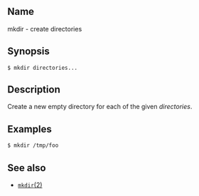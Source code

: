 ## Name

mkdir - create directories

## Synopsis

```**sh
$ mkdir directories...
```

## Description

Create a new empty directory for each of the given *directories*.

## Examples

```sh
$ mkdir /tmp/foo
```

## See also

* [`mkdir`(2)](../man2/mkdir.md)
